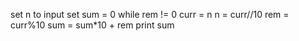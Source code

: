 set n to input
set sum = 0
while rem != 0
	curr = n
	n = curr//10
	rem = curr%10
	sum = sum*10 + rem
print sum

